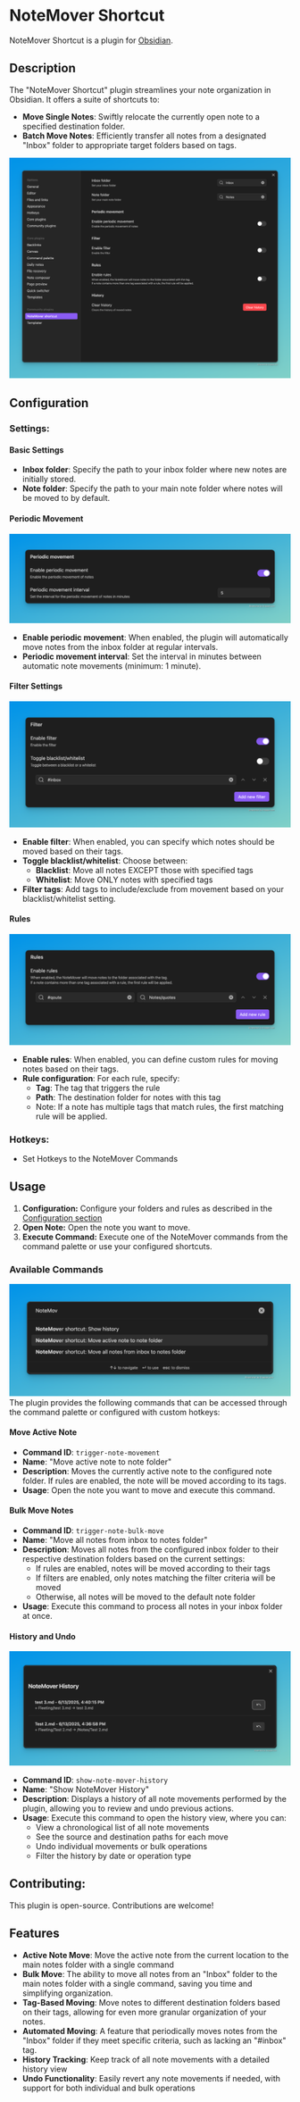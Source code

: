 # NoteMover Shortcut
NoteMover Shortcut is a plugin for [Obsidian](https://obsidian.md).

## Description
The "NoteMover Shortcut" plugin streamlines your note organization in Obsidian. It offers a suite of shortcuts to:
- **Move Single Notes**: Swiftly relocate the currently open note to a specified destination folder.
- **Batch Move Notes**: Efficiently transfer all notes from a designated "Inbox" folder to appropriate target folders based on tags.

![Plugin Overview](images/noteMover-settings-overview.png)

## Configuration
### Settings:

#### Basic Settings
- **Inbox folder**: Specify the path to your inbox folder where new notes are initially stored.
- **Note folder**: Specify the path to your main note folder where notes will be moved to by default.

#### Periodic Movement
![Periodic Movement Settings](images/noteMover-settings-periodic-movement.png)
- **Enable periodic movement**: When enabled, the plugin will automatically move notes from the inbox folder at regular intervals.
- **Periodic movement interval**: Set the interval in minutes between automatic note movements (minimum: 1 minute).

#### Filter Settings
![Filter Settings](images/noteMover-settings-filter.png)
- **Enable filter**: When enabled, you can specify which notes should be moved based on their tags.
- **Toggle blacklist/whitelist**: Choose between:
  - **Blacklist**: Move all notes EXCEPT those with specified tags
  - **Whitelist**: Move ONLY notes with specified tags
- **Filter tags**: Add tags to include/exclude from movement based on your blacklist/whitelist setting.

#### Rules
![Rules Configuration](images/noteMover-settings-rules.png)
- **Enable rules**: When enabled, you can define custom rules for moving notes based on their tags.
- **Rule configuration**: For each rule, specify:
  - **Tag**: The tag that triggers the rule
  - **Path**: The destination folder for notes with this tag
  - Note: If a note has multiple tags that match rules, the first matching rule will be applied.

### Hotkeys:
- Set Hotkeys to the NoteMover Commands

## Usage
1. **Configuration:** Configure your folders and rules as described in the [Configuration section](#configuration)
2. **Open Note:** Open the note you want to move.
3. **Execute Command:** Execute one of the NoteMover commands from the command palette or use your configured shortcuts.

### Available Commands
![Available Commands](images/noteMover-commands.png)
The plugin provides the following commands that can be accessed through the command palette or configured with custom hotkeys:

#### Move Active Note
- **Command ID**: `trigger-note-movement`
- **Name**: "Move active note to note folder"
- **Description**: Moves the currently active note to the configured note folder. If rules are enabled, the note will be moved according to its tags.
- **Usage**: Open the note you want to move and execute this command.

#### Bulk Move Notes
- **Command ID**: `trigger-note-bulk-move`
- **Name**: "Move all notes from inbox to notes folder"
- **Description**: Moves all notes from the configured inbox folder to their respective destination folders based on the current settings:
  - If rules are enabled, notes will be moved according to their tags
  - If filters are enabled, only notes matching the filter criteria will be moved
  - Otherwise, all notes will be moved to the default note folder
- **Usage**: Execute this command to process all notes in your inbox folder at once.

#### History and Undo
![History Modal](images/noteMover-history-modal.png)
- **Command ID**: `show-note-mover-history`
- **Name**: "Show NoteMover History"
- **Description**: Displays a history of all note movements performed by the plugin, allowing you to review and undo previous actions.
- **Usage**: Execute this command to open the history view, where you can:
  - View a chronological list of all note movements
  - See the source and destination paths for each move
  - Undo individual movements or bulk operations
  - Filter the history by date or operation type

## Contributing:
This plugin is open-source. Contributions are welcome!

## Features
- **Active Note Move**: Move the active note from the current location to the main notes folder with a single command
- **Bulk Move**: The ability to move all notes from an "Inbox" folder to the main notes folder with a single command, saving you time and simplifying organization.
- **Tag-Based Moving**: Move notes to different destination folders based on their tags, allowing for even more granular organization of your notes.
- **Automated Moving**: A feature that periodically moves notes from the "Inbox" folder if they meet specific criteria, such as lacking an "#inbox" tag.
- **History Tracking**: Keep track of all note movements with a detailed history view
- **Undo Functionality**: Easily revert any note movements if needed, with support for both individual and bulk operations
